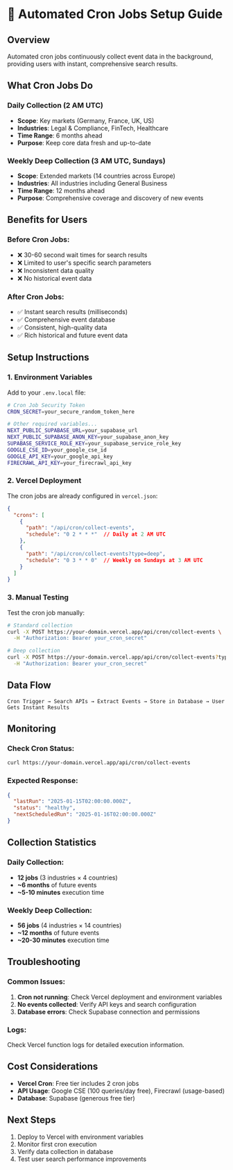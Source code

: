 # 🤖 Automated Cron Jobs Setup Guide

## Overview
Automated cron jobs continuously collect event data in the background, providing users with instant, comprehensive search results.

## What Cron Jobs Do

### **Daily Collection (2 AM UTC)**
- **Scope**: Key markets (Germany, France, UK, US)
- **Industries**: Legal & Compliance, FinTech, Healthcare
- **Time Range**: 6 months ahead
- **Purpose**: Keep core data fresh and up-to-date

### **Weekly Deep Collection (3 AM UTC, Sundays)**
- **Scope**: Extended markets (14 countries across Europe)
- **Industries**: All industries including General Business
- **Time Range**: 12 months ahead
- **Purpose**: Comprehensive coverage and discovery of new events

## Benefits for Users

### **Before Cron Jobs:**
- ❌ 30-60 second wait times for search results
- ❌ Limited to user's specific search parameters
- ❌ Inconsistent data quality
- ❌ No historical event data

### **After Cron Jobs:**
- ✅ Instant search results (milliseconds)
- ✅ Comprehensive event database
- ✅ Consistent, high-quality data
- ✅ Rich historical and future event data

## Setup Instructions

### 1. Environment Variables
Add to your `.env.local` file:
```bash
# Cron Job Security Token
CRON_SECRET=your_secure_random_token_here

# Other required variables...
NEXT_PUBLIC_SUPABASE_URL=your_supabase_url
NEXT_PUBLIC_SUPABASE_ANON_KEY=your_supabase_anon_key
SUPABASE_SERVICE_ROLE_KEY=your_supabase_service_role_key
GOOGLE_CSE_ID=your_google_cse_id
GOOGLE_API_KEY=your_google_api_key
FIRECRAWL_API_KEY=your_firecrawl_api_key
```

### 2. Vercel Deployment
The cron jobs are already configured in `vercel.json`:
```json
{
  "crons": [
    {
      "path": "/api/cron/collect-events",
      "schedule": "0 2 * * *"  // Daily at 2 AM UTC
    },
    {
      "path": "/api/cron/collect-events?type=deep",
      "schedule": "0 3 * * 0"  // Weekly on Sundays at 3 AM UTC
    }
  ]
}
```

### 3. Manual Testing
Test the cron job manually:
```bash
# Standard collection
curl -X POST https://your-domain.vercel.app/api/cron/collect-events \
  -H "Authorization: Bearer your_cron_secret"

# Deep collection
curl -X POST https://your-domain.vercel.app/api/cron/collect-events?type=deep \
  -H "Authorization: Bearer your_cron_secret"
```

## Data Flow

```
Cron Trigger → Search APIs → Extract Events → Store in Database → User Gets Instant Results
```

## Monitoring

### **Check Cron Status:**
```bash
curl https://your-domain.vercel.app/api/cron/collect-events
```

### **Expected Response:**
```json
{
  "lastRun": "2025-01-15T02:00:00.000Z",
  "status": "healthy",
  "nextScheduledRun": "2025-01-16T02:00:00.000Z"
}
```

## Collection Statistics

### **Daily Collection:**
- **12 jobs** (3 industries × 4 countries)
- **~6 months** of future events
- **~5-10 minutes** execution time

### **Weekly Deep Collection:**
- **56 jobs** (4 industries × 14 countries)
- **~12 months** of future events
- **~20-30 minutes** execution time

## Troubleshooting

### **Common Issues:**
1. **Cron not running**: Check Vercel deployment and environment variables
2. **No events collected**: Verify API keys and search configuration
3. **Database errors**: Check Supabase connection and permissions

### **Logs:**
Check Vercel function logs for detailed execution information.

## Cost Considerations

- **Vercel Cron**: Free tier includes 2 cron jobs
- **API Usage**: Google CSE (100 queries/day free), Firecrawl (usage-based)
- **Database**: Supabase (generous free tier)

## Next Steps

1. Deploy to Vercel with environment variables
2. Monitor first cron execution
3. Verify data collection in database
4. Test user search performance improvements
